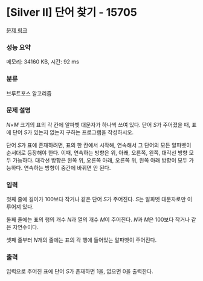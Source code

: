 # [Silver II] 단어 찾기 - 15705 

[문제 링크](https://www.acmicpc.net/problem/15705) 

### 성능 요약

메모리: 34160 KB, 시간: 92 ms

### 분류

브루트포스 알고리즘

### 문제 설명

<p><em>N</em>×<em>M</em> 크기의 표의 각 칸에 알파벳 대문자가 하나씩 쓰여 있다. 단어 <em>S</em>가 주어졌을 때, 표에 단어 <em>S</em>가 있는지 없는지 구하는 프로그램을 작성하시오.</p>

<p>단어 <em>S</em>가 표에 존재하려면, 표의 한 칸에서 시작해, 연속해서 그 단어의 모든 알파벳이 순서대로 등장해야 한다. 이때, 연속하는 방향은 위, 아래, 오른쪽, 왼쪽, 대각선 방향 모두 가능하다. 대각선 방향은 왼쪽 위, 오른쪽 아래, 오른쪽 위, 왼쪽 아래 방향이 모두 가능하다. 연속하는 방향이 중간에 바뀌면 안 된다.</p>

### 입력 

 <p>첫째 줄에 길이가 100보다 작거나 같은 단어 <em>S</em>가 주어진다. <em>S</em>는 알파벳 대문자로만 이루어져 있다.</p>

<p>둘째 줄에는 표의 행의 개수 <em>N</em>과 열의 개수 <em>M</em>이 주어진다. <em>N</em>과 <em>M</em>은 100보다 작거나 같은 자연수이다.</p>

<p>셋째 줄부터 <em>N</em>개의 줄에는 표의 각 행에 들어있는 알파벳이 주어진다.</p>

### 출력 

 <p>입력으로 주어진 표에 단어 <em>S</em>가 존재하면 1을, 없으면 0을 출력한다.</p>

